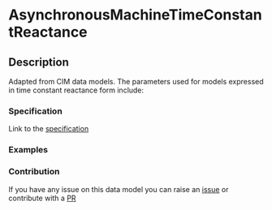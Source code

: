 # AsynchronousMachineTimeConstantReactance

## Description 

Adapted from CIM data models. The parameters used for models expressed in time constant reactance form include:
### Specification

Link to the [specification](https://smart-data-models.github.io/dataModel.EnergyCIM/AsynchronousMachineTimeConstantReactance/doc/spec.md)
### Examples
### Contribution

 If you have any issue on this data model you can raise an [issue](https://github.com/smart-data-models/dataModel.EnergyCIM/issues)  or contribute with a [PR](https://github.com/smart-data-models/dataModel.EnergyCIM/pulls)